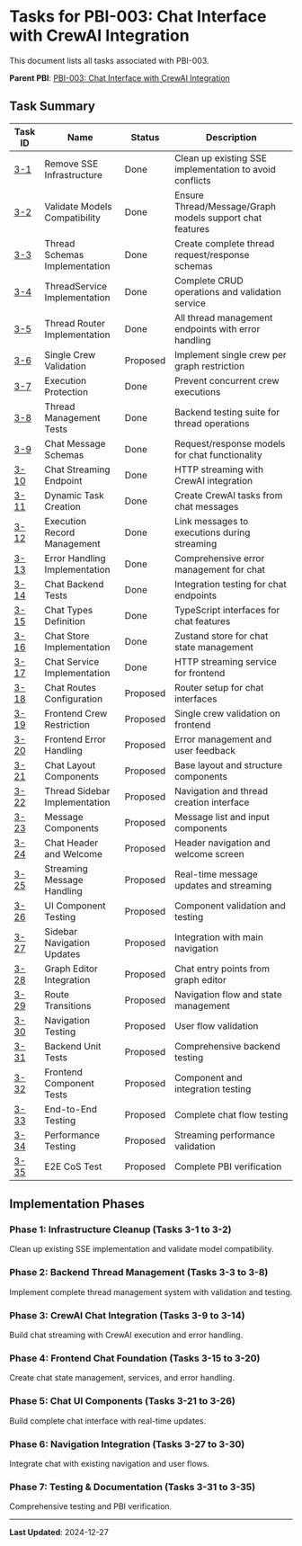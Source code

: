 # Tasks for PBI-003: Chat Interface with CrewAI Integration

This document lists all tasks associated with PBI-003.

**Parent PBI**: [PBI-003: Chat Interface with CrewAI Integration](mdc:prd.md)

## Task Summary

| Task ID | Name | Status | Description |
|---------|------|--------|-------------|
| [3-1](mdc:tasks/PBI-003-1.md) | Remove SSE Infrastructure | Done | Clean up existing SSE implementation to avoid conflicts |
| [3-2](mdc:tasks/PBI-003-2.md) | Validate Models Compatibility | Done | Ensure Thread/Message/Graph models support chat features |
| [3-3](mdc:tasks/PBI-003-3.md) | Thread Schemas Implementation | Done | Create complete thread request/response schemas |
| [3-4](mdc:tasks/PBI-003-4.md) | ThreadService Implementation | Done | Complete CRUD operations and validation service |
| [3-5](mdc:tasks/PBI-003-5.md) | Thread Router Implementation | Done | All thread management endpoints with error handling |
| [3-6](mdc:tasks/PBI-003-6.md) | Single Crew Validation | Proposed | Implement single crew per graph restriction |
| [3-7](mdc:tasks/PBI-003-7.md) | Execution Protection | Done | Prevent concurrent crew executions |
| [3-8](mdc:tasks/PBI-003-8.md) | Thread Management Tests | Done | Backend testing suite for thread operations |
| [3-9](mdc:tasks/PBI-003-9.md) | Chat Message Schemas | Done | Request/response models for chat functionality |
| [3-10](mdc:tasks/PBI-003-10.md) | Chat Streaming Endpoint | Done | HTTP streaming with CrewAI integration |
| [3-11](mdc:tasks/PBI-003-11.md) | Dynamic Task Creation | Done | Create CrewAI tasks from chat messages |
| [3-12](mdc:tasks/PBI-003-12.md) | Execution Record Management | Done | Link messages to executions during streaming |
| [3-13](mdc:tasks/PBI-003-13.md) | Error Handling Implementation | Done | Comprehensive error management for chat |
| [3-14](mdc:tasks/PBI-003-14.md) | Chat Backend Tests | Done | Integration testing for chat endpoints |
| [3-15](mdc:tasks/PBI-003-15.md) | Chat Types Definition | Done | TypeScript interfaces for chat features |
| [3-16](mdc:tasks/PBI-003-16.md) | Chat Store Implementation | Done | Zustand store for chat state management |
| [3-17](mdc:tasks/PBI-003-17.md) | Chat Service Implementation | Done | HTTP streaming service for frontend |
| [3-18](mdc:tasks/PBI-003-18.md) | Chat Routes Configuration | Proposed | Router setup for chat interfaces |
| [3-19](mdc:tasks/PBI-003-19.md) | Frontend Crew Restriction | Proposed | Single crew validation on frontend |
| [3-20](mdc:tasks/PBI-003-20.md) | Frontend Error Handling | Proposed | Error management and user feedback |
| [3-21](mdc:tasks/PBI-003-21.md) | Chat Layout Components | Proposed | Base layout and structure components |
| [3-22](mdc:tasks/PBI-003-22.md) | Thread Sidebar Implementation | Proposed | Navigation and thread creation interface |
| [3-23](mdc:tasks/PBI-003-23.md) | Message Components | Proposed | Message list and input components |
| [3-24](mdc:tasks/PBI-003-24.md) | Chat Header and Welcome | Proposed | Header navigation and welcome screen |
| [3-25](mdc:tasks/PBI-003-25.md) | Streaming Message Handling | Proposed | Real-time message updates and streaming |
| [3-26](mdc:tasks/PBI-003-26.md) | UI Component Testing | Proposed | Component validation and testing |
| [3-27](mdc:tasks/PBI-003-27.md) | Sidebar Navigation Updates | Proposed | Integration with main navigation |
| [3-28](mdc:tasks/PBI-003-28.md) | Graph Editor Integration | Proposed | Chat entry points from graph editor |
| [3-29](mdc:tasks/PBI-003-29.md) | Route Transitions | Proposed | Navigation flow and state management |
| [3-30](mdc:tasks/PBI-003-30.md) | Navigation Testing | Proposed | User flow validation |
| [3-31](mdc:tasks/PBI-003-31.md) | Backend Unit Tests | Proposed | Comprehensive backend testing |
| [3-32](mdc:tasks/PBI-003-32.md) | Frontend Component Tests | Proposed | Component and integration testing |
| [3-33](mdc:tasks/PBI-003-33.md) | End-to-End Testing | Proposed | Complete chat flow testing |
| [3-34](mdc:tasks/PBI-003-34.md) | Performance Testing | Proposed | Streaming performance validation |
| [3-35](mdc:tasks/PBI-003-35.md) | E2E CoS Test | Proposed | Complete PBI verification |

## Implementation Phases

### Phase 1: Infrastructure Cleanup (Tasks 3-1 to 3-2)
Clean up existing SSE implementation and validate model compatibility.

### Phase 2: Backend Thread Management (Tasks 3-3 to 3-8)
Implement complete thread management system with validation and testing.

### Phase 3: CrewAI Chat Integration (Tasks 3-9 to 3-14)
Build chat streaming with CrewAI execution and error handling.

### Phase 4: Frontend Chat Foundation (Tasks 3-15 to 3-20)
Create chat state management, services, and error handling.

### Phase 5: Chat UI Components (Tasks 3-21 to 3-26)
Build complete chat interface with real-time updates.

### Phase 6: Navigation Integration (Tasks 3-27 to 3-30)
Integrate chat with existing navigation and user flows.

### Phase 7: Testing & Documentation (Tasks 3-31 to 3-35)
Comprehensive testing and PBI verification.

---

**Last Updated**: 2024-12-27 